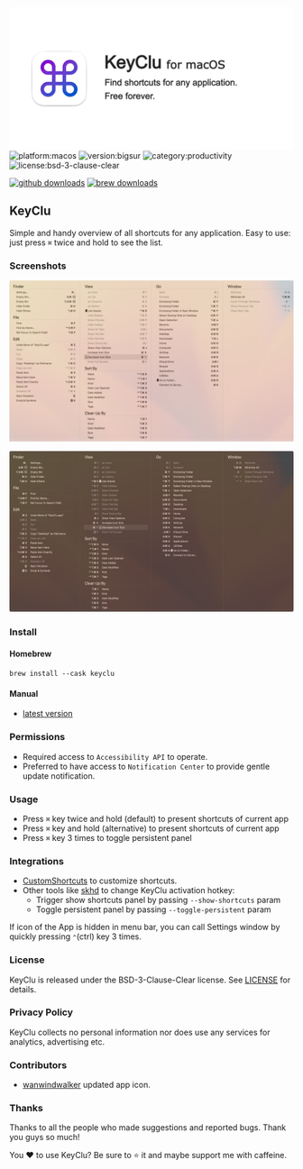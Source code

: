 [<img src="https://github.com/Anze/KeyCluCask/blob/main/img/logo.png?raw=true"/>](https://github.com/Anze/KeyCluCask/blob/main/img/logo.png?raw=true)
![platform:macos](https://img.shields.io/badge/platform-macOS-2F3640.svg)
![version:bigsur](https://img.shields.io/badge/requirements-Big%20Sur%2B-337AFF.svg)
![category:productivity](https://img.shields.io/badge/category-productivity-blue.svg)
![license:bsd-3-clause-clear](https://img.shields.io/badge/license-BSD--3--Clause--Clear-orange.svg)

[![github downloads](https://img.shields.io/github/downloads/Anze/KeyCluCask/total.svg?label=github%20downloads)](https://github.com/Anze/KeyCluCask/releases/latest)
[![brew downloads](https://img.shields.io/badge/dynamic/json.svg?url=https://formulae.brew.sh/api/cask/keyclu.json&query=$.analytics.install[%27365d%27].keyclu&label=homebrew%20installs&color=brightgreen)](https://formulae.brew.sh/cask/keyclu)

KeyClu
--------------

Simple and handy overview of all shortcuts for any application. Easy to use: just press `⌘` twice and hold to see the list.

### Screenshots

![screenshot1](https://github.com/Anze/KeyCluCask/blob/main/img/screenshot_1.png?raw=true)

![screenshot2](https://github.com/Anze/KeyCluCask/blob/main/img/screenshot_2.png?raw=true)

### Install

#### Homebrew
```
brew install --cask keyclu
```

#### Manual
* [latest version](https://github.com/Anze/KeyCluCask/releases/latest)

### Permissions
* Required access to `Accessibility API` to operate.
* Preferred to have access to `Notification Center` to provide gentle update notification.

### Usage
* Press `⌘` key twice and hold (default) to present shortcuts of current app
* Press `⌘` key and hold (alternative) to present shortcuts of current app
* Press `⌘` key 3 times to toggle persistent panel

### Integrations
* [CustomShortcuts](https://www.houdah.com/customShortcuts/) to customize shortcuts.
* Other tools like [skhd](https://github.com/koekeishiya/skhd) to change KeyClu activation hotkey:
  - Trigger show shortcuts panel by passing `--show-shortcuts` param
  - Toggle persistent panel by passing `--toggle-persistent` param

If icon of the App is hidden in menu bar, you can call Settings window by quickly pressing `⌃`(ctrl) key 3 times.

### License
KeyClu is released under the BSD-3-Clause-Clear license. See [LICENSE](LICENSE) for details.

### Privacy Policy
KeyClu collects no personal information nor does use any services for analytics, advertising etc.

### Contributors
* [wanwindwalker](https://github.com/wanwindwalker) updated app icon.

### Thanks
Thanks to all the people who made suggestions and reported bugs. Thank you guys so much!

You ❤️ to use KeyClu? Be sure to ⭐ it and maybe support me with caffeine.

